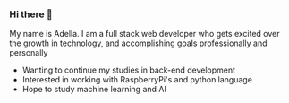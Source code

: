 ### Hi there 👋

My name is Adella. I am a full stack web developer who gets excited over the growth in technology, and accomplishing goals professionally and personally

  * Wanting to continue my studies in back-end development
  * Interested in working with RaspberryPi's and python language
  * Hope to study machine learning and AI

